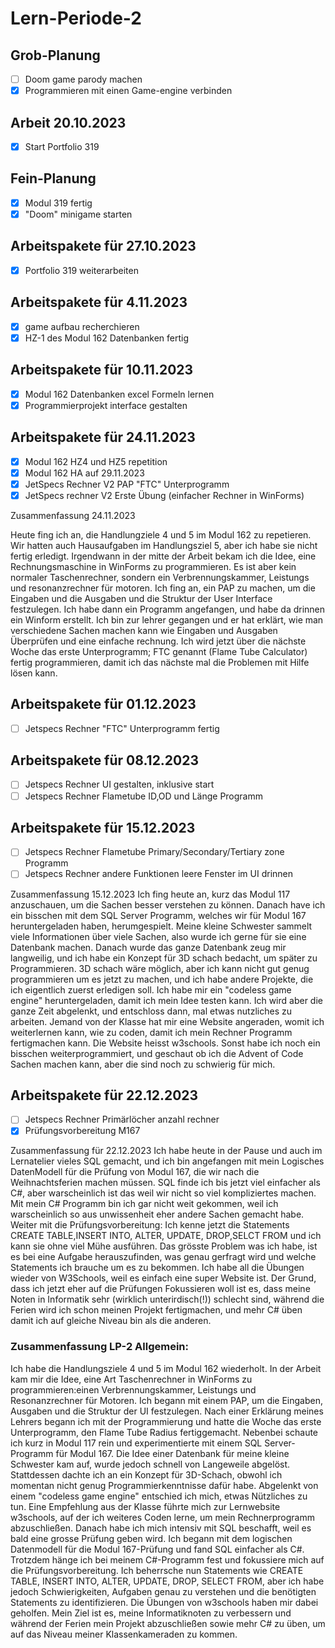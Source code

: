 # Lern-Periode-2

## Grob-Planung

- [ ] Doom game parody machen
- [x] Programmieren mit einen Game-engine verbinden

## Arbeit 20.10.2023
- [x] Start Portfolio 319

## Fein-Planung

- [x] Modul 319 fertig
- [x] "Doom" minigame starten

## Arbeitspakete für 27.10.2023

- [x] Portfolio 319 weiterarbeiten

## Arbeitspakete für 4.11.2023

- [x] game aufbau recherchieren
- [x] HZ-1 des Modul 162 Datenbanken fertig

## Arbeitspakete für 10.11.2023

- [x] Modul 162 Datenbanken excel Formeln lernen
- [x] Programmierprojekt interface gestalten

## Arbeitspakete für 24.11.2023
- [x] Modul 162 HZ4 und HZ5 repetition
- [x] Modul 162 HA auf 29.11.2023
- [x] JetSpecs Rechner V2 PAP "FTC" Unterprogramm
- [x] JetSpecs rechner V2 Erste Übung (einfacher Rechner in WinForms)

Zusammenfassung 24.11.2023

Heute fing ich an, die Handlungziele 4 und 5 im Modul 162 zu repetieren. Wir hatten auch Hausaufgaben im Handlungsziel 5, aber ich habe sie nicht fertig erledigt. 
Irgendwann in der mitte der Arbeit bekam ich die Idee, eine Rechnungsmaschine in WinForms zu programmieren. Es ist aber kein normaler Taschenrechner, sondern ein Verbrennungskammer, 
Leistungs und resonanzrechner für motoren. Ich fing an, ein PAP zu machen, um die Eingaben und die Ausgaben und die Struktur der User Interface festzulegen. Ich habe dann 
ein Programm angefangen, und habe da drinnen ein Winform erstellt. Ich bin zur lehrer gegangen und er hat erklärt, wie man verschiedene Sachen machen kann wie Eingaben und
Ausgaben Überprüfen und eine einfache rechnung. Ich wird jetzt über die nächste Woche das erste Unterprogramm; FTC genannt (Flame Tube Calculator) fertig programmieren,
damit ich das nächste mal die Problemen mit Hilfe lösen kann.

## Arbeitspakete für 01.12.2023
- [ ] Jetspecs Rechner "FTC" Unterprogramm fertig

## Arbeitspakete für 08.12.2023
- [ ] Jetspecs Rechner UI gestalten, inklusive start
- [ ] Jetspecs Rechner Flametube ID,OD und Länge Programm

## Arbeitspakete für 15.12.2023
- [ ] Jetspecs Rechner Flametube Primary/Secondary/Tertiary zone Programm
- [ ] Jetspecs Rechner andere Funktionen leere Fenster im UI drinnen

Zusammenfassung 15.12.2023
Ich fing heute an, kurz das Modul 117 anzuschauen, um die Sachen besser verstehen zu können. Danach have ich ein bisschen mit dem SQL Server Programm, welches wir für Modul 167 heruntergeladen haben, herumgespielt. Meine kleine Schwester sammelt viele Informationen über viele Sachen, also wurde ich gerne für sie eine Datenbank machen. Danach wurde das ganze Datenbank zeug mir langweilig, und ich habe ein Konzept für 3D schach bedacht, um später zu Programmieren. 3D schach wäre möglich, aber ich kann nicht gut genug programmieren um es jetzt zu machen, und ich habe andere Projekte, die ich eigentlich zuerst erledigen soll. Ich habe mir ein "codeless game engine" heruntergeladen, damit ich mein Idee testen kann. Ich wird aber die ganze Zeit abgelenkt, und entschloss dann, mal etwas nutzliches zu arbeiten. Jemand von der Klasse hat mir eine Website angeraden, womit ich weiterlernen kann, wie zu coden, damit ich mein Rechner Programm fertigmachen kann. Die Website heisst w3schools. Sonst habe ich noch ein bisschen weiterprogrammiert, und geschaut ob ich die Advent of Code Sachen machen kann, aber die sind noch zu schwierig für mich.

## Arbeitspakete für 22.12.2023
- [ ] Jetspecs Rechner Primärlöcher anzahl rechner
- [x] Prüfungsvorbereitung M167

Zusammenfassung für 22.12.2023
Ich habe heute in der Pause und auch im Lernatelier vieles SQL gemacht, und ich bin angefangen mit mein Logisches DatenModell für die Prüfung von Modul 167, die wir nach die Weihnachtsferien machen müssen. SQL finde ich bis jetzt viel einfacher als C#, aber warscheinlich ist das weil wir nicht so viel kompliziertes machen. Mit mein C# Programm bin ich gar nicht weit gekommen, weil ich warscheinlich so aus unwissenheit eher andere Sachen gemacht habe. Weiter mit die Prüfungsvorbereitung: Ich kenne jetzt die Statements CREATE TABLE,INSERT INTO, ALTER, UPDATE, DROP,SELCT FROM und ich kann sie ohne viel Mühe ausführen. Das grösste Problem was ich habe, ist es bei eine Aufgabe herauszufinden, was genau gerfragt wird und welche Statements ich brauche um es zu bekommen. Ich habe all die Übungen wieder von W3Schools, weil es einfach eine super Website ist. Der Grund, dass ich jetzt eher auf die Prüfungen Fokussieren woll ist es, dass meine Noten in Informatik sehr (wirklich unterirdisch(!)) schlecht sind, während die Ferien wird ich schon meinen Projekt fertigmachen, und mehr C# üben damit ich auf gleiche Niveau bin als die anderen.



### Zusammenfassung LP-2 Allgemein:
Ich habe die Handlungsziele 4 und 5 im Modul 162 wiederholt. In der Arbeit kam mir die Idee, eine Art Taschenrechner in WinForms zu programmieren:einen Verbrennungskammer, Leistungs und Resonanzrechner für Motoren. Ich begann mit einem PAP, um die Eingaben, Ausgaben und die Struktur der UI festzulegen. Nach einer Erklärung meines Lehrers begann ich mit der Programmierung und hatte die Woche das erste Unterprogramm, den Flame Tube Radius fertiggemacht. Nebenbei schaute ich kurz in Modul 117 rein und experimentierte mit einem SQL Server-Programm für Modul 167. Die Idee einer Datenbank für meine kleine Schwester kam auf, wurde jedoch schnell von Langeweile abgelöst. Stattdessen dachte ich an ein Konzept für 3D-Schach, obwohl ich momentan nicht genug Programmierkenntnisse dafür habe. Abgelenkt von einem "codeless game engine" entschied ich mich, etwas Nützliches zu tun. Eine Empfehlung aus der Klasse führte mich zur Lernwebsite w3schools, auf der ich weiteres Coden lerne, um mein Rechnerprogramm abzuschließen. Danach habe ich mich intensiv mit SQL beschafft, weil es bald eine grosse Prüfung geben wird. Ich begann mit dem logischen Datenmodell für die Modul 167-Prüfung und fand SQL einfacher als C#. Trotzdem hänge ich bei meinem C#-Programm fest und fokussiere mich auf die Prüfungsvorbereitung. Ich beherrsche nun Statements wie CREATE TABLE, INSERT INTO, ALTER, UPDATE, DROP, SELECT FROM, aber ich habe jedoch Schwierigkeiten, Aufgaben genau zu verstehen und die benötigten Statements zu identifizieren. Die Übungen von w3schools haben mir dabei geholfen. Mein Ziel ist es, meine Informatiknoten zu verbessern und während der Ferien mein Projekt abzuschließen sowie mehr C# zu üben, um auf das Niveau meiner Klassenkameraden zu kommen.


